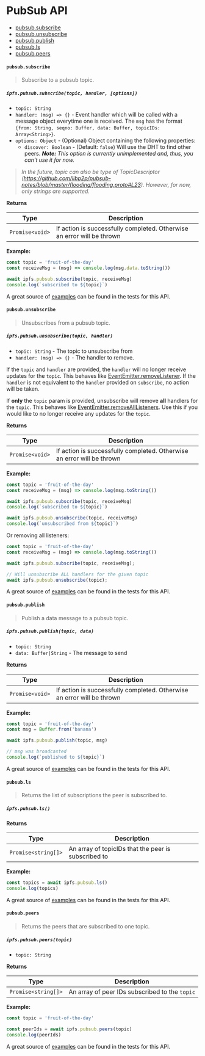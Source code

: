 # PubSub API

* [pubsub.subscribe](#pubsubsubscribe)
* [pubsub.unsubscribe](#pubsubunsubscribe)
* [pubsub.publish](#pubsubpublish)
* [pubsub.ls](#pubsubls)
* [pubsub.peers](#pubsubpeers)

#### `pubsub.subscribe`

> Subscribe to a pubsub topic.

##### `ipfs.pubsub.subscribe(topic, handler, [options])`

- `topic: String`
- `handler: (msg) => {}` - Event handler which will be called with a message object everytime one is received. The `msg` has the format `{from: String, seqno: Buffer, data: Buffer, topicIDs: Array<String>}`.
- `options: Object` - (Optional) Object containing the following properties:
  - `discover: Boolean` - (Default: `false`) Will use the DHT to find other peers. ***Note:** This option is currently unimplemented and, thus, you can't use it for now.*

> _In the future, topic can also be type of TopicDescriptor (https://github.com/libp2p/pubsub-notes/blob/master/flooding/flooding.proto#L23). However, for now, only strings are supported._

**Returns**

| Type | Description |
| -------- | -------- |
| `Promise<void>` | If action is successfully completed. Otherwise an error will be thrown |

**Example:**

```JavaScript
const topic = 'fruit-of-the-day'
const receiveMsg = (msg) => console.log(msg.data.toString())

await ipfs.pubsub.subscribe(topic, receiveMsg)
console.log(`subscribed to ${topic}`)
```

A great source of [examples][] can be found in the tests for this API.

#### `pubsub.unsubscribe`

> Unsubscribes from a pubsub topic.

##### `ipfs.pubsub.unsubscribe(topic, handler)`

- `topic: String` - The topic to unsubscribe from
- `handler: (msg) => {}` - The handler to remove.

If the `topic` and `handler` are provided, the `handler` will no longer receive updates for the `topic`. This behaves like [EventEmitter.removeListener](https://nodejs.org/dist/latest/docs/api/events.html#events_emitter_removelistener_eventname_listener). If the `handler` is not equivalent to the `handler` provided on `subscribe`, no action will be taken.

If **only** the `topic` param is provided, unsubscribe will remove **all** handlers for the `topic`. This behaves like [EventEmitter.removeAllListeners](https://nodejs.org/dist/latest/docs/api/events.html#events_emitter_removealllisteners_eventname). Use this if you would like to no longer receive any updates for the `topic`.

**Returns**

| Type | Description |
| -------- | -------- |
| `Promise<void>` | If action is successfully completed. Otherwise an error will be thrown |

**Example:**

```JavaScript
const topic = 'fruit-of-the-day'
const receiveMsg = (msg) => console.log(msg.toString())

await ipfs.pubsub.subscribe(topic, receiveMsg)
console.log(`subscribed to ${topic}`)

await ipfs.pubsub.unsubscribe(topic, receiveMsg)
console.log(`unsubscribed from ${topic}`)
```

Or removing all listeners:

```JavaScript
const topic = 'fruit-of-the-day'
const receiveMsg = (msg) => console.log(msg.toString())

await ipfs.pubsub.subscribe(topic, receiveMsg);

// Will unsubscribe ALL handlers for the given topic
await ipfs.pubsub.unsubscribe(topic);
```

A great source of [examples][] can be found in the tests for this API.

#### `pubsub.publish`

> Publish a data message to a pubsub topic.

##### `ipfs.pubsub.publish(topic, data)`

- `topic: String`
- `data: Buffer|String` - The message to send

**Returns**

| Type | Description |
| -------- | -------- |
| `Promise<void>` | If action is successfully completed. Otherwise an error will be thrown |

**Example:**

```JavaScript
const topic = 'fruit-of-the-day'
const msg = Buffer.from('banana')

await ipfs.pubsub.publish(topic, msg)

// msg was broadcasted
console.log(`published to ${topic}`)
```

A great source of [examples][] can be found in the tests for this API.

#### `pubsub.ls`

> Returns the list of subscriptions the peer is subscribed to.

##### `ipfs.pubsub.ls()`

**Returns**

| Type | Description |
| -------- | -------- |
| `Promise<string[]>` | An array of topicIDs that the peer is subscribed to |

**Example:**

```JavaScript
const topics = await ipfs.pubsub.ls()
console.log(topics)
```

A great source of [examples][] can be found in the tests for this API.

#### `pubsub.peers`

> Returns the peers that are subscribed to one topic.

##### `ipfs.pubsub.peers(topic)`

- `topic: String`

**Returns**

| Type | Description |
| -------- | -------- |
| `Promise<string[]>` | An array of peer IDs subscribed to the `topic` |

**Example:**

```JavaScript
const topic = 'fruit-of-the-day'

const peerIds = await ipfs.pubsub.peers(topic)
console.log(peerIds)
```

A great source of [examples][] can be found in the tests for this API.

[examples]: https://github.com/ipfs/interface-ipfs-core/blob/master/src/pubsub
